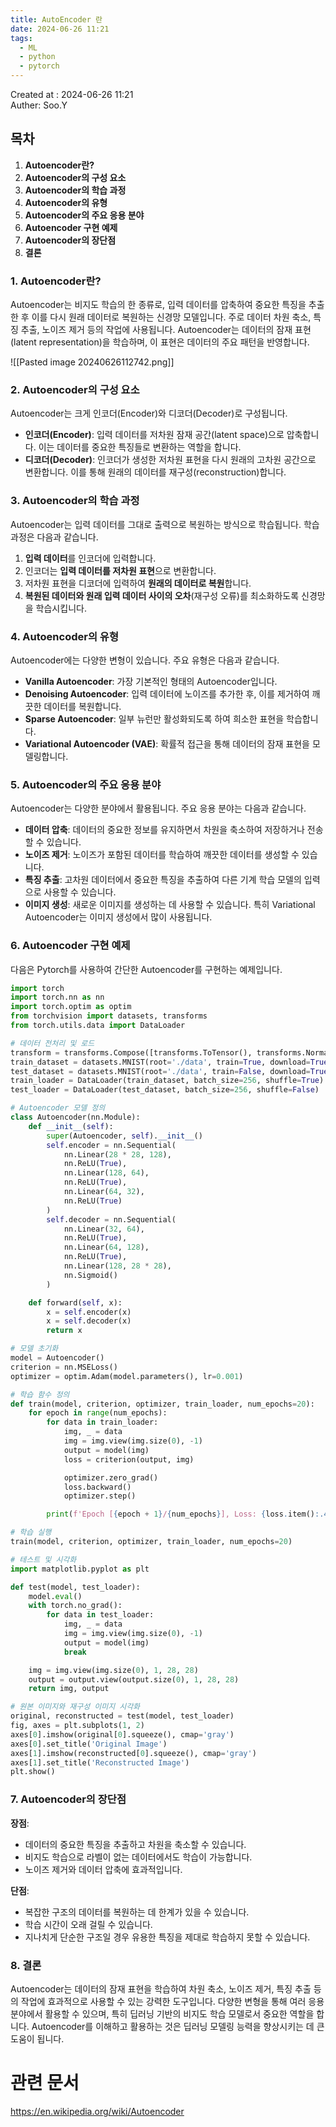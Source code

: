 ```yaml
---
title: AutoEncoder 란
date: 2024-06-26 11:21
tags:
  - ML
  - python
  - pytorch
---
```

Created at : 2024-06-26 11:21  
Auther: Soo.Y  

## 목차

1. **Autoencoder란?**
2. **Autoencoder의 구성 요소**
3. **Autoencoder의 학습 과정**
4. **Autoencoder의 유형**
5. **Autoencoder의 주요 응용 분야**
6. **Autoencoder 구현 예제**
7. **Autoencoder의 장단점**
8. **결론**

### 1. Autoencoder란?

Autoencoder는 비지도 학습의 한 종류로, 입력 데이터를 압축하여 중요한 특징을 추출한 후 이를 다시 원래 데이터로 복원하는 신경망 모델입니다. 주로 데이터 차원 축소, 특징 추출, 노이즈 제거 등의 작업에 사용됩니다. Autoencoder는 데이터의 잠재 표현(latent representation)을 학습하며, 이 표현은 데이터의 주요 패턴을 반영합니다.

![[Pasted image 20240626112742.png]]

### 2. Autoencoder의 구성 요소

Autoencoder는 크게 인코더(Encoder)와 디코더(Decoder)로 구성됩니다.

- **인코더(Encoder)**: 입력 데이터를 저차원 잠재 공간(latent space)으로 압축합니다. 이는 데이터를 중요한 특징들로 변환하는 역할을 합니다.
- **디코더(Decoder)**: 인코더가 생성한 저차원 표현을 다시 원래의 고차원 공간으로 변환합니다. 이를 통해 원래의 데이터를 재구성(reconstruction)합니다.

### 3. Autoencoder의 학습 과정

Autoencoder는 입력 데이터를 그대로 출력으로 복원하는 방식으로 학습됩니다. 학습 과정은 다음과 같습니다.

1. **입력 데이터**를 인코더에 입력합니다.
2. 인코더는 **입력 데이터를 저차원 표현**으로 변환합니다.
3. 저차원 표현을 디코더에 입력하여 **원래의 데이터로 복원**합니다.
4. **복원된 데이터와 원래 입력 데이터 사이의 오차**(재구성 오류)를 최소화하도록 신경망을 학습시킵니다.

### 4. Autoencoder의 유형

Autoencoder에는 다양한 변형이 있습니다. 주요 유형은 다음과 같습니다.

- **Vanilla Autoencoder**: 가장 기본적인 형태의 Autoencoder입니다.
- **Denoising Autoencoder**: 입력 데이터에 노이즈를 추가한 후, 이를 제거하여 깨끗한 데이터를 복원합니다.
- **Sparse Autoencoder**: 일부 뉴런만 활성화되도록 하여 희소한 표현을 학습합니다.
- **Variational Autoencoder (VAE)**: 확률적 접근을 통해 데이터의 잠재 표현을 모델링합니다.

### 5. Autoencoder의 주요 응용 분야

Autoencoder는 다양한 분야에서 활용됩니다. 주요 응용 분야는 다음과 같습니다.

- **데이터 압축**: 데이터의 중요한 정보를 유지하면서 차원을 축소하여 저장하거나 전송할 수 있습니다.
- **노이즈 제거**: 노이즈가 포함된 데이터를 학습하여 깨끗한 데이터를 생성할 수 있습니다.
- **특징 추출**: 고차원 데이터에서 중요한 특징을 추출하여 다른 기계 학습 모델의 입력으로 사용할 수 있습니다.
- **이미지 생성**: 새로운 이미지를 생성하는 데 사용할 수 있습니다. 특히 Variational Autoencoder는 이미지 생성에서 많이 사용됩니다.

### 6. Autoencoder 구현 예제

다음은 Pytorch를 사용하여 간단한 Autoencoder를 구현하는 예제입니다.

```python
import torch
import torch.nn as nn
import torch.optim as optim
from torchvision import datasets, transforms
from torch.utils.data import DataLoader

# 데이터 전처리 및 로드
transform = transforms.Compose([transforms.ToTensor(), transforms.Normalize((0.5,), (0.5,))])
train_dataset = datasets.MNIST(root='./data', train=True, download=True, transform=transform)
test_dataset = datasets.MNIST(root='./data', train=False, download=True, transform=transform)
train_loader = DataLoader(train_dataset, batch_size=256, shuffle=True)
test_loader = DataLoader(test_dataset, batch_size=256, shuffle=False)

# Autoencoder 모델 정의
class Autoencoder(nn.Module):
    def __init__(self):
        super(Autoencoder, self).__init__()
        self.encoder = nn.Sequential(
            nn.Linear(28 * 28, 128),
            nn.ReLU(True),
            nn.Linear(128, 64),
            nn.ReLU(True),
            nn.Linear(64, 32),
            nn.ReLU(True)
        )
        self.decoder = nn.Sequential(
            nn.Linear(32, 64),
            nn.ReLU(True),
            nn.Linear(64, 128),
            nn.ReLU(True),
            nn.Linear(128, 28 * 28),
            nn.Sigmoid()
        )

    def forward(self, x):
        x = self.encoder(x)
        x = self.decoder(x)
        return x

# 모델 초기화
model = Autoencoder()
criterion = nn.MSELoss()
optimizer = optim.Adam(model.parameters(), lr=0.001)

# 학습 함수 정의
def train(model, criterion, optimizer, train_loader, num_epochs=20):
    for epoch in range(num_epochs):
        for data in train_loader:
            img, _ = data
            img = img.view(img.size(0), -1)
            output = model(img)
            loss = criterion(output, img)

            optimizer.zero_grad()
            loss.backward()
            optimizer.step()

        print(f'Epoch [{epoch + 1}/{num_epochs}], Loss: {loss.item():.4f}')

# 학습 실행
train(model, criterion, optimizer, train_loader, num_epochs=20)

# 테스트 및 시각화
import matplotlib.pyplot as plt

def test(model, test_loader):
    model.eval()
    with torch.no_grad():
        for data in test_loader:
            img, _ = data
            img = img.view(img.size(0), -1)
            output = model(img)
            break

    img = img.view(img.size(0), 1, 28, 28)
    output = output.view(output.size(0), 1, 28, 28)
    return img, output

# 원본 이미지와 재구성 이미지 시각화
original, reconstructed = test(model, test_loader)
fig, axes = plt.subplots(1, 2)
axes[0].imshow(original[0].squeeze(), cmap='gray')
axes[0].set_title('Original Image')
axes[1].imshow(reconstructed[0].squeeze(), cmap='gray')
axes[1].set_title('Reconstructed Image')
plt.show()
```

### 7. Autoencoder의 장단점

**장점**:
- 데이터의 중요한 특징을 추출하고 차원을 축소할 수 있습니다.
- 비지도 학습으로 라벨이 없는 데이터에서도 학습이 가능합니다.
- 노이즈 제거와 데이터 압축에 효과적입니다.

**단점**:
- 복잡한 구조의 데이터를 복원하는 데 한계가 있을 수 있습니다.
- 학습 시간이 오래 걸릴 수 있습니다.
- 지나치게 단순한 구조일 경우 유용한 특징을 제대로 학습하지 못할 수 있습니다.

### 8. 결론

Autoencoder는 데이터의 잠재 표현을 학습하여 차원 축소, 노이즈 제거, 특징 추출 등의 작업에 효과적으로 사용할 수 있는 강력한 도구입니다. 다양한 변형을 통해 여러 응용 분야에서 활용할 수 있으며, 특히 딥러닝 기반의 비지도 학습 모델로서 중요한 역할을 합니다. Autoencoder를 이해하고 활용하는 것은 딥러닝 모델링 능력을 향상시키는 데 큰 도움이 됩니다.


# 관련 문서

https://en.wikipedia.org/wiki/Autoencoder
